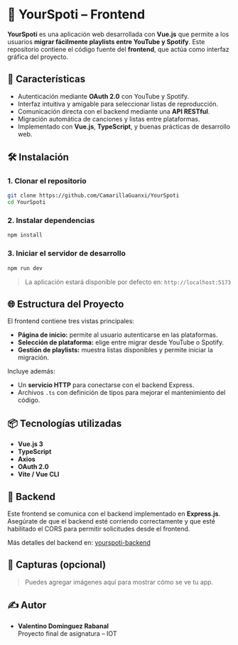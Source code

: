 # 🎵 YourSpoti – Frontend

**YourSpoti** es una aplicación web desarrollada con **Vue.js** que permite a los usuarios **migrar fácilmente playlists entre YouTube y Spotify**. Este repositorio contiene el código fuente del **frontend**, que actúa como interfaz gráfica del proyecto.

## 🚀 Características

- Autenticación mediante **OAuth 2.0** con YouTube y Spotify.
- Interfaz intuitiva y amigable para seleccionar listas de reproducción.
- Comunicación directa con el backend mediante una **API RESTful**.
- Migración automática de canciones y listas entre plataformas.
- Implementado con **Vue.js**, **TypeScript**, y buenas prácticas de desarrollo web.

## 🛠️ Instalación

### 1. Clonar el repositorio

```bash
git clone https://github.com/CamarillaGuanxi/YourSpoti
cd YourSpoti
```

### 2. Instalar dependencias

```bash
npm install
```

### 3. Iniciar el servidor de desarrollo

```bash
npm run dev
```

> La aplicación estará disponible por defecto en: `http://localhost:5173`

## 🌐 Estructura del Proyecto

El frontend contiene tres vistas principales:

- **Página de inicio:** permite al usuario autenticarse en las plataformas.
- **Selección de plataforma:** elige entre migrar desde YouTube o Spotify.
- **Gestión de playlists:** muestra listas disponibles y permite iniciar la migración.

Incluye además:

- Un **servicio HTTP** para conectarse con el backend Express.
- Archivos `.ts` con definición de tipos para mejorar el mantenimiento del código.

## 📦 Tecnologías utilizadas

- **Vue.js 3**
- **TypeScript**
- **Axios**
- **OAuth 2.0**
- **Vite / Vue CLI**

## 📡 Backend

Este frontend se comunica con el backend implementado en **Express.js**. Asegúrate de que el backend esté corriendo correctamente y que esté habilitado el CORS para permitir solicitudes desde el frontend.

Más detalles del backend en: [yourspoti-backend](https://github.com/CamarillaGuanxi/YourSpotiBack)

## 📸 Capturas (opcional)

> Puedes agregar imágenes aquí para mostrar cómo se ve tu app.

## ✍️ Autor

- **Valentino Dominguez Rabanal**  
  Proyecto final de asignatura – IOT

